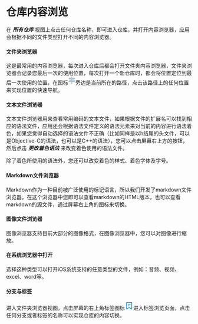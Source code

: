 仓库内容浏览
=================================
在 ***所有仓库*** 视图上点击任何仓库名称，即可进入仓库，并打开内容浏览器，应用会根据不同的文件类型打开不同的内容浏览器。

#### 文件夹浏览器
这是最常用的内容浏览器，每次进入仓库后都会打开文件夹内容浏览器，文件夹浏览器会记录您最后一次的使用位置，每次打开一个新仓库时，都会将位置定位到最后一次使用的位置，在图标![](../image/icon_path.png)旁边是当前所在的路径，点击该路径上的任何位置来实现位置的快速导航。

#### 文本文件浏览器
文本文件浏览器用来查看常用编码的文本文件，如果根据文件的扩展名可以找到相应的语法文件，应用还会根据语法文件定义的语法元素来对当前的内容进行语法着色，如果您觉得自动选择的语法文件不正确（比如同样是以h结尾的头文件，可以是Objective-C的语法，也可以是C++的语法），您可以点击屏幕右上方的按钮，然后点击 ***更改着色语法*** 来改变着色使用的语法文件。

除了着色所使用的语法外，您还可以改变着色的样式、着色字体及字号。

#### Markdown文件浏览器
Markdown作为一种目前被广泛使用的标记语言，所以我们开发了markdown文件浏览器，在这个浏览器中您即可以查看markdown的HTML版本，也可以查看markdown的源文件，通过屏幕右上角的图标来切换。

#### 图像文件浏览器
图像浏览器支持目前大部分的图像格式，在图像浏览器中，您可以对图像进行缩放。

#### 在系统浏览器中打开
选择这种类型可以打开iOS系统支持的任意类型的文件，例如：音频、视频、excel、word等。

#### 分支与标签
进入文件夹浏览器视图，点击屏幕的右上角标签图标![](../image/icon_branch_tag.png)进入标签浏览页面，点击任何分支或者标签的名称可以实现仓库的内容切换。



